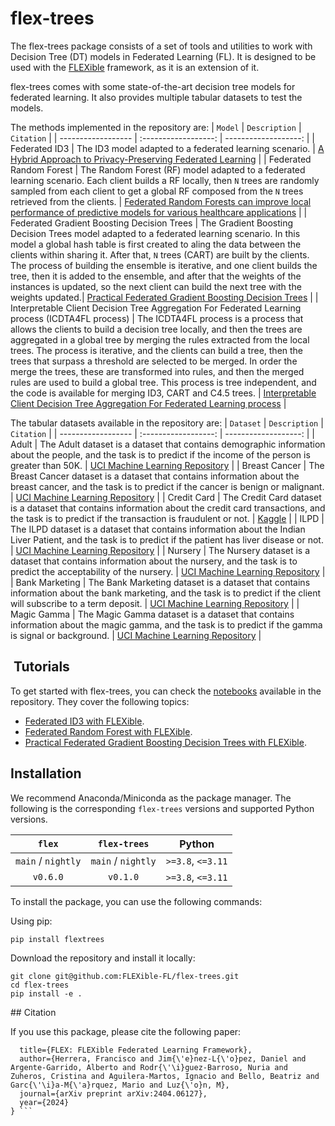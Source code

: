 # flex-trees

The flex-trees package consists of a set of tools and utilities to work with Decision Tree (DT) models in Federated Learning (FL). It is designed to be used with the [FLEXible](https://github.com/FLEXible-FL/FLEXible/) framework, as it is an extension of it.

flex-trees comes with some state-of-the-art decision tree models for federated learning. It also provides multiple tabular datasets to test the models.

The methods implemented in the repository are:
| `Model`            | `Description`      | `Citation`              |
| ------------------ | :------------------: | -------------------: |
| Federated ID3 | The ID3 model adapted to a federated learning scenario. | [A Hybrid Approach to Privacy-Preserving Federated Learning](https://arxiv.org/pdf/1812.03224.pdf) |
| Federated Random Forest | The Random Forest (RF) model adapted to a federated learning scenario. Each client builds a RF locally, then `N` trees are randomly sampled from each client to get a global RF composed from the `N` trees retrieved from the clients. | [Federated Random Forests can improve local performance of predictive models for various healthcare applications](https://pubmed.ncbi.nlm.nih.gov/35139148/) |
| Federated Gradient Boosting Decision Trees | The Gradient Boosting Decision Trees model adapted to a federated learning scenario. In this model a global hash table is first created to aling the data between the clients within sharing it. After that, `N` trees (CART) are built by the clients. The process of building the ensemble is iterative, and one client builds the tree, then it is added to the ensemble, and after that the weights of the instances is updated, so the next client can build the next tree with the weights updated.| [Practical Federated Gradient Boosting Decision Trees](https://arxiv.org/abs/1911.04206) |
| Interpretable Client Decision Tree Aggregation For Federated Learning process (ICDTA4FL process) | The ICDTA4FL process is a process that allows the clients to build a decision tree locally, and then the trees are aggregated in a global tree by merging the rules extracted from the local trees. The process is iterative, and the clients can build a tree, then the trees that surpass a threshold are selected to be merged. In order the merge the trees, these are transformed into rules, and then the merged rules are used to build a global tree. This process is tree independent, and the code is available for merging ID3, CART and C4.5 trees. | [Interpretable Client Decision Tree Aggregation For Federated Learning process](https://arxiv.org/pdf/2404.02510) |

The tabular datasets available in the repository are:
| `Dataset`            | `Description`      | `Citation`              |
| ------------------ | :------------------: | -------------------: |
| Adult | The Adult dataset is a dataset that contains demographic information about the people, and the task is to predict if the income of the person is greater than 50K. | [UCI Machine Learning Repository](https://archive.ics.uci.edu/ml/datasets/adult) |
| Breast Cancer | The Breast Cancer dataset is a dataset that contains information about the breast cancer, and the task is to predict if the cancer is benign or malignant. | [UCI Machine Learning Repository](https://archive.ics.uci.edu/ml/datasets/Breast+Cancer+Wisconsin+%28Diagnostic%29) |
| Credit Card | The Credit Card dataset is a dataset that contains information about the credit card transactions, and the task is to predict if the transaction is fraudulent or not. | [Kaggle](https://www.kaggle.com/mlg-ulb/creditcardfraud) |
| ILPD | The ILPD dataset is a dataset that contains information about the Indian Liver Patient, and the task is to predict if the patient has liver disease or not. | [UCI Machine Learning Repository](https://archive.ics.uci.edu/ml/datasets/ILPD+%28Indian+Liver+Patient+Dataset%29) |
| Nursery | The Nursery dataset is a dataset that contains information about the nursery, and the task is to predict the acceptability of the nursery. | [UCI Machine Learning Repository](https://archive.ics.uci.edu/ml/datasets/nursery) |
| Bank Marketing | The Bank Marketing dataset is a dataset that contains information about the bank marketing, and the task is to predict if the client will subscribe to a term deposit. | [UCI Machine Learning Repository](https://archive.ics.uci.edu/ml/datasets/bank+marketing) |
| Magic Gamma | The Magic Gamma dataset is a dataset that contains information about the magic gamma, and the task is to predict if the gamma is signal or background. | [UCI Machine Learning Repository](https://archive.ics.uci.edu/ml/datasets/magic+gamma+telescope) |

##  Tutorials

To get started with flex-trees, you can check the [notebooks](https://github.com/FLEXible-FL/flex-trees/tree/main/notebooks) available in the repository. They cover the following topics:

- [Federated ID3 with FLEXible](https://github.com/FLEXible-FL/flex-trees/blob/main/notebooks/Federated%20Random%20Forest%20with%20FLEX.ipynb).
- [Federated Random Forest with FLEXible](https://github.com/FLEXible-FL/flex-nlp/blob/main/notebooks/Federated%20QA%20with%20Hugginface%20using%20FLEXIBLE.ipynb).
- [Practical Federated Gradient Boosting Decision Trees with FLEXible](https://github.com/FLEXible-FL/flex-trees/blob/main/notebooks/Federated%20Gradient%20Boosting%20Decision%20Trees%20with%20FLEX.ipynb).

## Installation

We recommend Anaconda/Miniconda as the package manager. The following is the corresponding `flex-trees` versions and supported Python versions.

| `flex`            | `flex-trees`      | Python              |
| :------------------: | :------------------: | :-------------------: |
| `main` / `nightly` | `main` / `nightly` | `>=3.8`, `<=3.11`   |
| `v0.6.0`           | `v0.1.0`           | `>=3.8`, `<=3.11`    |

To install the package, you can use the following commands:

Using pip:
```
pip install flextrees
```

Download the repository and install it locally:
```
git clone git@github.com:FLEXible-FL/flex-trees.git
cd flex-trees
pip install -e .
```


## Citation

If you use this package, please cite the following paper:

``` @article{herrera2024flex,
  title={FLEX: FLEXible Federated Learning Framework},
  author={Herrera, Francisco and Jim{\'e}nez-L{\'o}pez, Daniel and Argente-Garrido, Alberto and Rodr{\'\i}guez-Barroso, Nuria and Zuheros, Cristina and Aguilera-Martos, Ignacio and Bello, Beatriz and Garc{\'\i}a-M{\'a}rquez, Mario and Luz{\'o}n, M},
  journal={arXiv preprint arXiv:2404.06127},
  year={2024}
} ```
